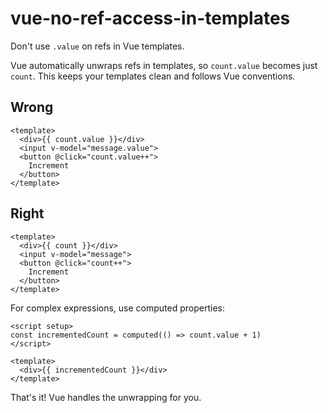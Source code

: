 # vue-no-ref-access-in-templates

Don't use `.value` on refs in Vue templates.

Vue automatically unwraps refs in templates, so `count.value` becomes just `count`. This keeps your templates clean and follows Vue conventions.

## Wrong

```vue
<template>
  <div>{{ count.value }}</div>
  <input v-model="message.value">
  <button @click="count.value++">
    Increment
  </button>
</template>
```

## Right

```vue
<template>
  <div>{{ count }}</div>
  <input v-model="message">
  <button @click="count++">
    Increment
  </button>
</template>
```

For complex expressions, use computed properties:

```vue
<script setup>
const incrementedCount = computed(() => count.value + 1)
</script>

<template>
  <div>{{ incrementedCount }}</div>
</template>
```

That's it! Vue handles the unwrapping for you.
